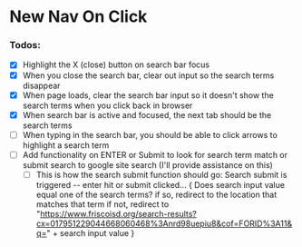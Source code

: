 # New Nav On Click

### Todos:

- [x] Highlight the X (close) button on search bar focus
- [x] When you close the search bar, clear out input so the search terms disappear
- [x] When page loads, clear the search bar input so it doesn't show the search terms when you click back in browser
- [x] When search bar is active and focused, the next tab should be the search terms
- [ ] When typing in the search bar, you should be able to click arrows to highlight a search term
- [ ] Add functionality on ENTER or Submit to look for search term match or submit search to google site search (I'll provide assistance on this)
  - [ ] This is how the search submit function should go: Search submit is triggered -- enter hit or submit clicked... { Does search input value equal one of the search terms? if so, redirect to the location that matches that term if not, redirect to "https://www.friscoisd.org/search-results?cx=017951229044668060468%3Anrd98uepiu8&cof=FORID%3A11&q=" + search input value }
